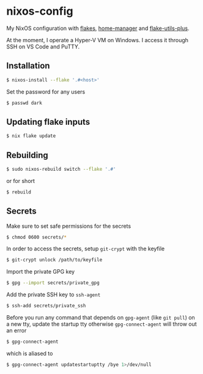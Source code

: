 # nixos-config
My NixOS configuration with [flakes](https://nixos.wiki/wiki/Flakes),
[home-manager](https://github.com/nix-community/home-manager) and
[flake-utils-plus](https://github.com/gytis-ivaskevicius/flake-utils-plus).

At the moment, I operate a Hyper-V VM on Windows. I access it through SSH on
VS Code and PuTTY.

## Installation
```bash
$ nixos-install --flake '.#<host>'
```
Set the password for any users
```bash
$ passwd dark
```

## Updating flake inputs
```bash
$ nix flake update
```

## Rebuilding
```bash
$ sudo nixos-rebuild switch --flake '.#'
```
or for short
```bash
$ rebuild
```

## Secrets
Make sure to set safe permissions for the secrets
```bash
$ chmod 0600 secrets/*
```

In order to access the secrets, setup `git-crypt` with the keyfile
```bash
$ git-crypt unlock /path/to/keyfile
```

Import the private GPG key
```bash
$ gpg --import secrets/private_gpg
```

Add the private SSH key to `ssh-agent`
```bash
$ ssh-add secrets/private_ssh
```

Before you run any command that depends on `gpg-agent` (like `git pull`) on a new tty,
update the startup tty otherwise `gpg-connect-agent` will throw out an error
```bash
$ gpg-connect-agent
```
which is aliased to
```bash
$ gpg-connect-agent updatestartuptty /bye 1>/dev/null
```
